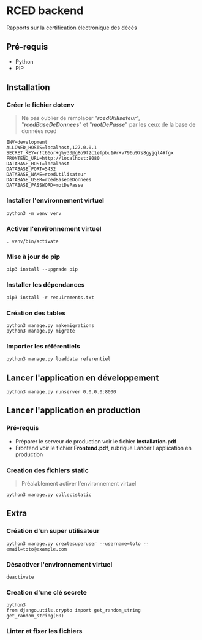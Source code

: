 # RCED backend

Rapports sur la certification électronique des décès

## Pré-requis

* Python
* PIP

## Installation

### Créer le fichier dotenv

> Ne pas oublier de remplacer "***rcedUtilisateur***", "***rcedBaseDeDonnees***" et "***motDePasse***" par les ceux de la base de données rced

```dotenv
ENV=development
ALLOWED_HOSTS=localhost,127.0.0.1
SECRET_KEY=r!t66or+g%y33@g8o9f2c1efpbu1#r+v796u97s8gyjql4#fgx
FRONTEND_URL=http://localhost:8080
DATABASE_HOST=localhost
DATABASE_PORT=5432
DATABASE_NAME=rcedUtilisateur
DATABASE_USER=rcedBaseDeDonnees
DATABASE_PASSWORD=motDePasse
```

### Installer l'environnement virtuel

```shell
python3 -m venv venv
```

### Activer l'environnement virtuel

```shell
. venv/bin/activate
```

### Mise à jour de pip

```shell
pip3 install --upgrade pip
```

### Installer les dépendances

```shell
pip3 install -r requirements.txt
```

### Création des tables

```shell
python3 manage.py makemigrations
python3 manage.py migrate
```

### Importer les référentiels

```shell
python3 manage.py loaddata referentiel
```

## Lancer l'application en développement

```shell
python3 manage.py runserver 0.0.0.0:8000
```

## Lancer l'application en production

### Pré-requis

<!--
* Préparer le serveur de production [ici](../INSTALL.md)
* Compiler et minifier le frontend [ici](../frontend/README.md#lancer-l'application-en-production)
-->
* Préparer le serveur de production voir le fichier **Installation.pdf**
* Frontend voir le fichier **Frontend.pdf**, rubrique Lancer l'application en production

### Creation des fichiers static

> Préalablement activer l'environnement virtuel

```shell
python3 manage.py collectstatic
```

## Extra

### Création d'un super utilisateur

```shell
python3 manage.py createsuperuser --username=toto --email=toto@example.com
```

### Désactiver l'environnement virtuel

```shell
deactivate
```

### Creation d'une clé secrete

```shell
python3
from django.utils.crypto import get_random_string
get_random_string(80)
```

### Linter et fixer les fichiers

```shell

```
